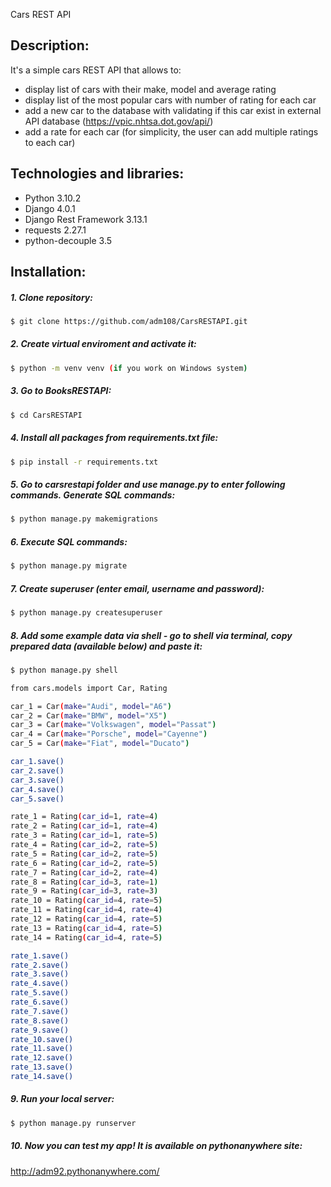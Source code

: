 Cars REST API

## Description:
It's a simple cars REST API that allows to:
- display list of cars with their make, model and average rating
- display list of the most popular cars with number of rating for each car
- add a new car to the database with validating if this car exist in external API database (https://vpic.nhtsa.dot.gov/api/)
- add a rate for each car (for simplicity, the user can add multiple ratings to each car)

## Technologies and libraries:
- Python 3.10.2
- Django 4.0.1
- Django Rest Framework 3.13.1
- requests 2.27.1
- python-decouple 3.5

## Installation:
##### 1. Clone repository:
```sh
$ git clone https://github.com/adm108/CarsRESTAPI.git
```
##### 2. Create virtual enviroment and activate it:
```sh
$ python -m venv venv (if you work on Windows system)
```
##### 3. Go to BooksRESTAPI:
```sh
$ cd CarsRESTAPI
```
##### 4. Install all packages from requirements.txt file:
```sh
$ pip install -r requirements.txt
```
##### 5. Go to carsrestapi folder and use manage.py to enter following commands. Generate SQL commands:
```sh
$ python manage.py makemigrations
```
##### 6. Execute SQL commands:
```sh
$ python manage.py migrate
```
##### 7. Create superuser (enter email, username and password):
```sh
$ python manage.py createsuperuser
```
##### 8. Add some example data via shell - go to shell via terminal, copy prepared data (available below) and paste it:
```sh
$ python manage.py shell
```
```sh
from cars.models import Car, Rating

car_1 = Car(make="Audi", model="A6")
car_2 = Car(make="BMW", model="X5")
car_3 = Car(make="Volkswagen", model="Passat")
car_4 = Car(make="Porsche", model="Cayenne")
car_5 = Car(make="Fiat", model="Ducato")

car_1.save()
car_2.save()
car_3.save()
car_4.save()
car_5.save()

rate_1 = Rating(car_id=1, rate=4)
rate_2 = Rating(car_id=1, rate=4)
rate_3 = Rating(car_id=1, rate=5)
rate_4 = Rating(car_id=2, rate=5)
rate_5 = Rating(car_id=2, rate=5)
rate_6 = Rating(car_id=2, rate=5)
rate_7 = Rating(car_id=2, rate=4)
rate_8 = Rating(car_id=3, rate=1)
rate_9 = Rating(car_id=3, rate=3)
rate_10 = Rating(car_id=4, rate=5)
rate_11 = Rating(car_id=4, rate=4)
rate_12 = Rating(car_id=4, rate=5)
rate_13 = Rating(car_id=4, rate=5)
rate_14 = Rating(car_id=4, rate=5)

rate_1.save()
rate_2.save()
rate_3.save()
rate_4.save()
rate_5.save()
rate_6.save()
rate_7.save()
rate_8.save()
rate_9.save()
rate_10.save()
rate_11.save()
rate_12.save()
rate_13.save()
rate_14.save()
```
##### 9. Run your local server:
```sh
$ python manage.py runserver
```
##### 10. Now you can test my app! It is available on pythonanywhere site:
http://adm92.pythonanywhere.com/
